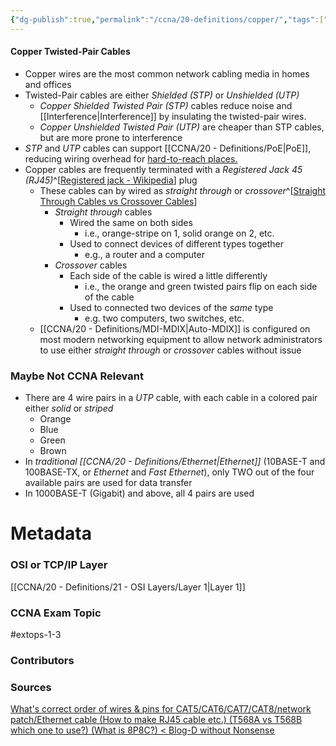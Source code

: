 ```yaml
---
{"dg-publish":true,"permalink":"/ccna/20-definitions/copper/","tags":["defs_ccna"],"created":"2023-11-05T10:55:11.000-08:00","updated":"2024-01-10T09:06:43.134-08:00"}
---
```


#### Copper Twisted-Pair Cables
- Copper wires are the most common network cabling media in homes and offices
- Twisted-Pair cables are either *Shielded (STP)* or *Unshielded (UTP)*
	- *Copper Shielded Twisted Pair (STP)* cables reduce noise and [[Interference\|Interference]] by insulating the twisted-pair wires.
	- *Copper Unshielded Twisted Pair (UTP)* are cheaper than STP cables, but are more prone to interference
- *STP* and *UTP* cables can support [[CCNA/20 - Definitions/PoE\|PoE]], reducing wiring overhead for [hard-to-reach places.](https://www.youtube.com/watch?v=atJDnYICIvw)
- Copper cables are frequently terminated with a *Registered Jack 45 (RJ45)*^[[Registered jack - Wikipedia](https://en.wikipedia.org/wiki/Registered_jack)] plug
	- These cables can by wired as *straight through* or *crossover*^[[Straight Through Cables vs Crossover Cables](https://www.guru99.com/difference-between-straight-through-crossover-cables.html)]
		- *Straight through* cables
			- Wired the same on both sides
				- i.e., orange-stripe on 1, solid orange on 2, etc.
			- Used to connect devices of different types together
				- e.g., a router and a computer
		- *Crossover* cables
			- Each side of the cable is wired a little differently
				- i.e., the orange and green twisted pairs flip on each side of the cable
			- Used to connected two devices of the *same* type
				- e.g. two computers, two switches, etc.
	- [[CCNA/20 - Definitions/MDI-MDIX\|Auto-MDIX]] is configured on most modern networking equipment to allow network administrators to use either *straight through* or *crossover* cables without issue


### Maybe Not CCNA Relevant
- There are 4 wire pairs in a *UTP* cable, with each cable in a colored pair either *solid* or *striped*
	- Orange
	- Blue
	- Green
	- Brown
- In *traditional [[CCNA/20 - Definitions/Ethernet\|Ethernet]]* (10BASE-T and 100BASE-TX, or *Ethernet* and *Fast Ethernet*), only TWO out of the four available pairs are used for data transfer
- In 1000BASE-T (Gigabit) and above, all 4 pairs are used


# Metadata
### OSI or TCP/IP Layer
[[CCNA/20 - Definitions/21 - OSI Layers/Layer 1\|Layer 1]]
### CCNA Exam Topic
#extops-1-3 
### Contributors

### Sources
[What's correct order of wires & pins for CAT5/CAT6/CAT7/CAT8/network patch/Ethernet cable (How to make RJ45 cable etc.) (T568A vs T568B which one to use?) (What is 8P8C?) < Blog-D without Nonsense](https://dannyda.com/2021/11/05/whats-correct-order-of-wires-pins-for-cat5-cat6-cat7-cat8-network-patch-ethernet-cable-how-to-make-rj45-cable-etc/)
